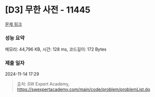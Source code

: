 # [D3] 무한 사전 - 11445 

[문제 링크](https://swexpertacademy.com/main/code/problem/problemDetail.do?contestProbId=AXdHwI1aCy0DFAS5) 

### 성능 요약

메모리: 44,796 KB, 시간: 128 ms, 코드길이: 172 Bytes

### 제출 일자

2024-11-14 17:29



> 출처: SW Expert Academy, https://swexpertacademy.com/main/code/problem/problemList.do